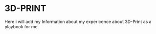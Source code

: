 # 3D-PRINT
Here i will add my Information about my expericence about 3D-Print as a playbook for me.
